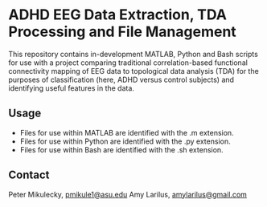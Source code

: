 # ADHD EEG Data Extraction, TDA Processing and File Management

This repository contains in-development MATLAB, Python and Bash scripts for use with
a project comparing traditional correlation-based functional connectivity
mapping of EEG data to topological data analysis (TDA) for the purposes of 
classification (here, ADHD versus control subjects) and identifying useful
features in the data. 

## Usage
- Files for use within MATLAB are identified with the .m extension.
- Files for use within Python are identified with the .py extension.
- Files for use within Bash are identified with the .sh extension.

## Contact
Peter Mikulecky, pmikule1@asu.edu
Amy Larilus, amylarilus@gmail.com

 
